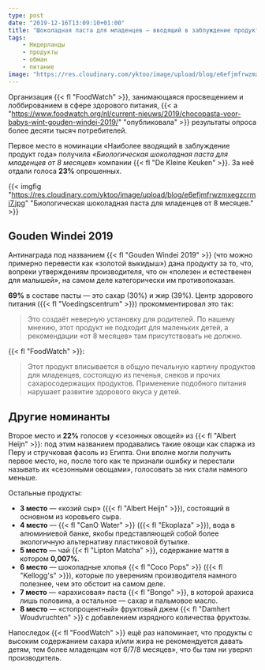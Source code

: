 ```yaml
---
type: post
date: "2019-12-16T13:09:10+01:00"
title: "Шоколадная паста для младенцев — вводящий в заблуждение продукт года"
tags:
    - Нидерланды
    - продукты
    - обман
    - питание
image: "https://res.cloudinary.com/yktoo/image/upload/blog/e6efjmfrwzmxegzcrmi7.jpg"
---
```


Организация {{< fl "FoodWatch" >}}, занимающаяся просвещением и лоббированием в сфере здорового питания, {{< a "https://www.foodwatch.org/nl/current-nieuws/2019/chocopasta-voor-babys-wint-gouden-windei-2019/" "опубликовала" >}} результаты опроса более десяти тысяч потребителей.

Первое место в номинации «Наиболее вводящий в заблуждение продукт года» получила *«Биологическая шоколадная паста для младенцев от 8 месяцев»* компании {{< fl "De Kleine Keuken" >}}. За неё отдали голоса **23%** опрошенных.

<!--more-->

{{< imgfig "https://res.cloudinary.com/yktoo/image/upload/blog/e6efjmfrwzmxegzcrmi7.jpg" "Биологическая шоколадная паста для младенцев от 8 месяцев." >}}

## Gouden Windei 2019

Антинаграда под названием {{< fl "Gouden Windei 2019" >}} (что можно примерно перевести как «золотой выкидыш») дана продукту за то, что, вопреки утверждениям производителя, что он «полезен и естественен для малышей», на самом деле категорически им противопоказан.

**69%** в составе пасты — это сахар (30%) и жир (39%). Центр здорового питания ({{< fl "Voedingscentrum" >}}) прокомментировал это так:

> Это создаёт неверную установку для родителей. По нашему мнению, этот продукт не подходит для маленьких детей, а рекомендации «от 8 месяцев» там присутствовать не должно.

{{< fl "FoodWatch" >}}:

> Этот продукт вписывается в общую печальную картину продуктов для младенцев, состоящую из печенья, снеков и прочих сахаросодержащих продуктов. Применение подобного питания нарушает развитие здорового вкуса у детей.

## Другие номинанты

Второе место и **22%** голосов у «сезонных овощей» из {{< fl "Albert Heijn" >}}: под этим названием продавались такие овощи как спаржа из Перу и стручковая фасоль из Египта. Они вполне могли получить первое место, но, после того как те признали ошибку и перестали называть их «сезонными овощами», голосовать за них стали намного меньше.

Остальные продукты:

* **3 место** — «козий сыр» ({{< fl "Albert Heijn" >}}), состоящий в основном из коровьего сыра.
* **4 место** — {{< fl "CanO Water" >}} ({{< fl "Ekoplaza" >}}), вода в алюминиевой банке, якобы представляющей собой более экологичную альтернативу пластиковой бутылке.
* **5 место** — чай {{< fl "Lipton Matcha" >}}, содержание маття в котором **0,007%**.
* **6 место** — шоколадные хлопья {{< fl "Coco Pops" >}} ({{< fl "Kellogg's" >}}), которые по уверениям производителя намного полезнее, чем это обстоит на самом деле.
* **7 место** — «арахисовая» паста {{< fl "Bongo" >}}, в которой арахиса лишь половина, а остальное — сахар и пальмовое масло.
* **8 место** — «стопроцентный» фруктовый джем {{< fl "Damhert Woudvruchten" >}} с добавлением изрядного количества фруктозы.

Напоследок {{< fl "FoodWatch" >}} ещё раз напоминает, что продукты с высоким содержанием сахара и/или жира не рекомендуется давать детям, тем более младенцам «от 6/7/8 месяцев», что бы там ни уверял производитель.